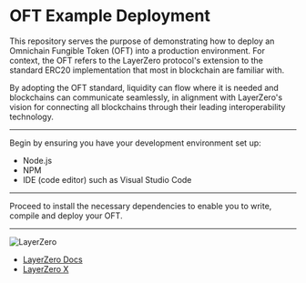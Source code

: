 # OFT Example Deployment

This repository serves the purpose of demonstrating how to deploy an Omnichain Fungible Token (OFT) into a production environment. For context, the OFT refers to the LayerZero protocol's extension to the standard ERC20 implementation that most in blockchain are familiar with. <br>

By adopting the OFT standard, liquidity can flow where it is needed and blockchains can communicate seamlessly, in alignment with LayerZero's vision for connecting all blockchains through their leading interoperability technology.

---

Begin by ensuring you have your development environment set up:

- Node.js
- NPM
- IDE (code editor) such as Visual Studio Code

---

Proceed to install the necessary dependencies to enable you to write, compile and deploy your OFT.

---

![LayerZero](https://github.com/user-attachments/assets/334a4032-acb6-4f0d-b436-72c4521b1b27)

- [LayerZero Docs](https://docs.layerzero.network/v2) 
- [LayerZero X](https://twitter.com/LayerZero_Labs)
